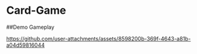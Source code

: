 # Card-Game

##Demo Gameplay

https://github.com/user-attachments/assets/8598200b-369f-4643-a81b-a04d59816044

